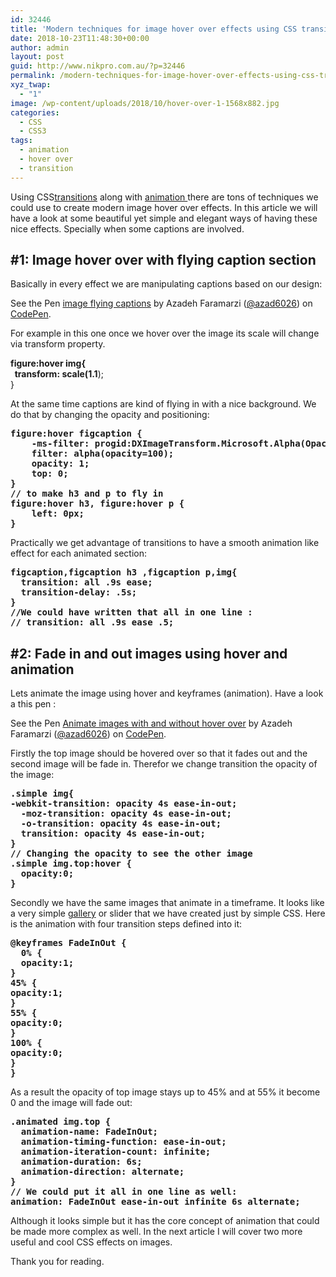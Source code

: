 ```yaml
---
id: 32446
title: 'Modern techniques for image hover over effects using CSS transition and animation: part 1'
date: 2018-10-23T11:48:30+00:00
author: admin
layout: post
guid: http://www.nikpro.com.au/?p=32446
permalink: /modern-techniques-for-image-hover-over-effects-using-css-transition-and-animation-part-1/
xyz_twap:
  - "1"
image: /wp-content/uploads/2018/10/hover-over-1-1568x882.jpg
categories:
  - CSS
  - CSS3
tags:
  - animation
  - hover over
  - transition
---
```

Using CSS[transitions](http://www.nikpro.com.au/css-transitions-and-animations-explained-with-examples/) along with [animation ](http://www.nikpro.com.au/learn-how-to-use-css-animation-using-keyframes-with-examples/)there are tons of techniques we could use to create modern image hover over effects. In this article we will have a look at some beautiful yet simple and elegant ways of having these nice effects. Specially when some captions are involved.

## #1: Image hover over with flying caption section

Basically in every effect we are manipulating captions based on our design:

<p data-height="400" data-theme-id="0" data-slug-hash="jevybZ" data-default-tab="css,result" data-user="azad6026" data-pen-title="imageflying captions" class="codepen">
  See the Pen <a href="https://codepen.io/azad6026/pen/jevybZ/">image flying captions</a> by Azadeh Faramarzi (<a href="https://codepen.io/azad6026">@azad6026</a>) on <a href="https://codepen.io">CodePen</a>.
</p>

For example in this one once we hover over the image its scale will change via transform property.&nbsp;

**figure:hover img{  
&nbsp; transform: scale(1.1**);  
}

At the same time captions are kind of flying in with a nice background. We do that by changing the opacity and positioning:

<pre class="wp-block-preformatted"><strong>figure:hover figcaption {<br />    -ms-filter: progid:DXImageTransform.Microsoft.Alpha(Opacity=100);<br />    filter: alpha(opacity=100);<br />    opacity: 1;<br />    top: 0;<br />}<br />// to make h3 and p to fly in<br />figure:hover h3, figure:hover p {<br />    left: 0px;<br />}</strong></pre>

Practically we get advantage of transitions to have a smooth animation like effect for each animated section:

<pre class="wp-block-preformatted"><strong>figcaption,figcaption h3 ,figcaption p,img{<br />  transition: all .9s ease;<br />  transition-delay: .5s;<br />}<br />//We could have written that all in one line :<br />// transition: all .9s ease .5;</strong></pre>

## #2: Fade in and out images using hover and animation

Lets animate the image using hover and keyframes (animation). Have a look a this pen :

<p data-height="900" data-theme-id="0" data-slug-hash="gBdmmd" data-default-tab="css,result" data-user="azad6026" data-pen-title="Animate images with and without hover over" class="codepen">
  See the Pen <a href="https://codepen.io/azad6026/pen/gBdmmd/">Animate images with and without hover over</a> by Azadeh Faramarzi (<a href="https://codepen.io/azad6026">@azad6026</a>) on <a href="https://codepen.io">CodePen</a>.
</p>

Firstly the top image should be hovered over so that it fades out and the second image will be fade in. Therefor we change transition the opacity of the image:

<pre class="wp-block-preformatted"><strong>.simple img{<br />-webkit-transition: opacity 4s ease-in-out;<br />  -moz-transition: opacity 4s ease-in-out;<br />  -o-transition: opacity 4s ease-in-out;<br />  transition: opacity 4s ease-in-out;<br />}<br />// Changing the opacity to see the other image<br />.simple img.top:hover {<br />  opacity:0;<br />}</strong></pre>

Secondly we have the same images that animate in a timeframe. It looks like a very simple [gallery](http://www.nikpro.com.au/how-to-build-a-simple-gallery-using-flexbox-and-javascript/) or slider that we have created just by simple CSS. Here is the animation with four transition steps defined into it:

<pre class="wp-block-preformatted"><strong>@keyframes FadeInOut {<br />  0% {<br />  opacity:1;<br />}<br />45% {<br />opacity:1;<br />}<br />55% {<br />opacity:0;<br />}<br />100% {<br />opacity:0;<br />}<br />}</strong></pre>

As a result the opacity of top image stays up to 45% and at 55% it become 0 and the image will fade out:

<pre class="wp-block-preformatted"><strong>.animated img.top {<br />  animation-name: FadeInOut;<br />  animation-timing-function: ease-in-out;<br />  animation-iteration-count: infinite;<br />  animation-duration: 6s;<br />  animation-direction: alternate;<br />}<br />// We could put it all in one line as well:<br />animation: FadeInOut ease-in-out infinite 6s alternate;</strong></pre>

Although it looks simple but it has the core concept of animation that could be made more complex as well. In the next article I will cover two more useful and cool CSS effects on images.

Thank you for reading.